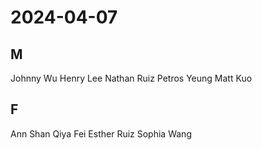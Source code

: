 # 2024-04-07
## M
Johnny Wu
Henry Lee
Nathan Ruiz
Petros Yeung
Matt Kuo
## F
Ann Shan
Qiya Fei
Esther Ruiz
Sophia Wang
